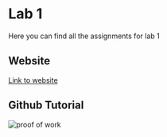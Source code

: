 # Lab 1
Here you can find all the assignments for lab 1

## Website
[Link to website](https://github.com/AlejandroDeWolf/lab1-website)

## Github Tutorial
![proof of work](https://cdn.discordapp.com/attachments/819889118204133396/943918680729849956/unknown.png)